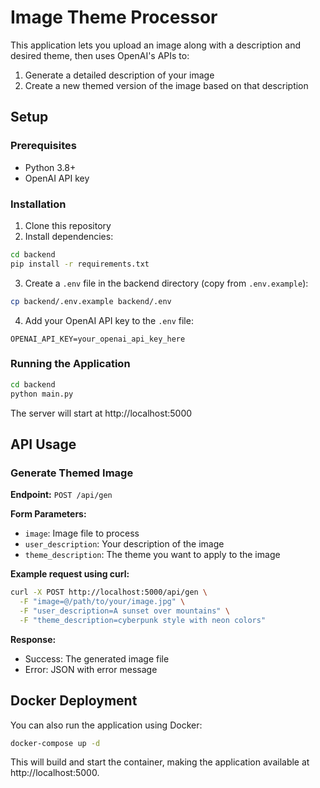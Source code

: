 # Image Theme Processor

This application lets you upload an image along with a description and desired theme, then uses OpenAI's APIs to:
1. Generate a detailed description of your image
2. Create a new themed version of the image based on that description

## Setup

### Prerequisites
- Python 3.8+
- OpenAI API key

### Installation

1. Clone this repository
2. Install dependencies:
```bash
cd backend
pip install -r requirements.txt
```
3. Create a `.env` file in the backend directory (copy from `.env.example`):
```bash
cp backend/.env.example backend/.env
```
4. Add your OpenAI API key to the `.env` file:
```
OPENAI_API_KEY=your_openai_api_key_here
```

### Running the Application

```bash
cd backend
python main.py
```

The server will start at http://localhost:5000

## API Usage

### Generate Themed Image

**Endpoint:** `POST /api/gen`

**Form Parameters:**
- `image`: Image file to process
- `user_description`: Your description of the image
- `theme_description`: The theme you want to apply to the image

**Example request using curl:**
```bash
curl -X POST http://localhost:5000/api/gen \
  -F "image=@/path/to/your/image.jpg" \
  -F "user_description=A sunset over mountains" \
  -F "theme_description=cyberpunk style with neon colors"
```

**Response:**
- Success: The generated image file
- Error: JSON with error message

## Docker Deployment

You can also run the application using Docker:

```bash
docker-compose up -d
```

This will build and start the container, making the application available at http://localhost:5000. 